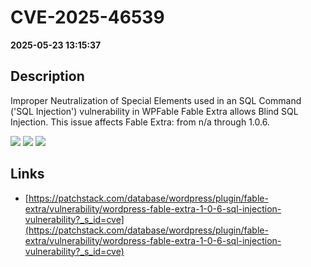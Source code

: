 # CVE-2025-46539

**2025-05-23 13:15:37**

## Description
Improper Neutralization of Special Elements used in an SQL Command ('SQL Injection') vulnerability in WPFable Fable Extra allows Blind SQL Injection. This issue affects Fable Extra: from n/a through 1.0.6.

![](https://img.shields.io/static/v1?label=Score&message=9.3&color=red)
![](https://img.shields.io/static/v1?label=Severity&message=CRITICAL&color=red)
![](https://img.shields.io/static/v1?label=CWE&message=SQL&color=green)

## Links
- [https://patchstack.com/database/wordpress/plugin/fable-extra/vulnerability/wordpress-fable-extra-1-0-6-sql-injection-vulnerability?_s_id=cve](https://patchstack.com/database/wordpress/plugin/fable-extra/vulnerability/wordpress-fable-extra-1-0-6-sql-injection-vulnerability?_s_id=cve)
